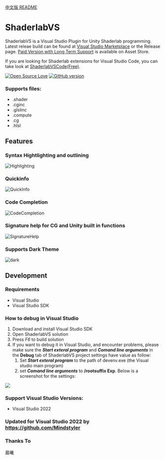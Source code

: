 [中文版 README](https://github.com/wudixiaop/ShaderlabVS/blob/master/README_CN.md)

ShaderlabVS
===========

ShaderlabVS is a Visual Studio Plugin for Unity Shaderlab programming. Latest releae build can be found at [Visual Studio Marketplace](https://marketplace.visualstudio.com/items?itemName=ShaderlabVS2019.ShaderlabVS) or the Release page. [Paid Version with Long Term Support](https://assetstore.unity.com/packages/slug/186176?aid=1011lGoJ) is available on Asset Store.

If you are looking for Shaderlab extensions for Visual Studio Code, you can take look at [ShaderlabVSCode(Free)](https://marketplace.visualstudio.com/items?itemName=amlovey.shaderlabvscodefree#overview).

[![Open Source Love](https://badges.frapsoft.com/os/mit/mit.svg?v=102)](https://github.com/wudixiaop/ShaderlabVS/) [![GitHub version](https://d25lcipzij17d.cloudfront.net/badge.svg?id=gh&type=6&v=0.8&x2=0)](http://blog.shuiguzi.com/2014/10/28/Release/)

### Supports files:

* .shader
* .cginc
* .glslinc
* .compute
* .cg
* .hlsl

Features
-----

### Syntax Hightlighting and outlining

![Highlighting](./img/Highlighting.PNG)

### Quickinfo

![QuickInfo](./img/QuickInfo.PNG)

### Code Completion

![CodeCompletion](./img/CodeCompletion.PNG)

### Signature help for CG and Unity built in functions

![SignatureHelp](./img/SignatureHelp.PNG)

### Supports Dark Theme

![dark](./img/dark.png)

Development
-----

### Requirements 

* Visual Studio
* Visual Studio SDK

### How to debug in Visual Studio
1. Download and install Visual Studio SDK
2. Open ShaderlabVS solution
3. Press *F6* to build solution
4. If you want to debug it in Visual Studio, and encounter problems, please make sure the **_Start exteral program_** and **_Comand line arguments_** in the **Debug** tab of ShaderlabVS project settings have value as follow:
    1. Set **_Start exteral program_** to the path of devenv.exe (the Visual studio main program)
    2. set **_Comand line arguments_** to **/rootsuffix Exp**. Below is a screenshot for the settings:

![](./img/DebugSettings.PNG)

### Support Visual Studio Versions:
* Visual Studio 2022

### Updated for Visual Studio 2022 by https://github.com/Mindstyler

### Thanks To

晨曦

<!--### Buy me a coffe-->

<!--If you like this extension, and want to buy me a coffee. You can via [Paypal](http://paypal.me/rockylai).-->
